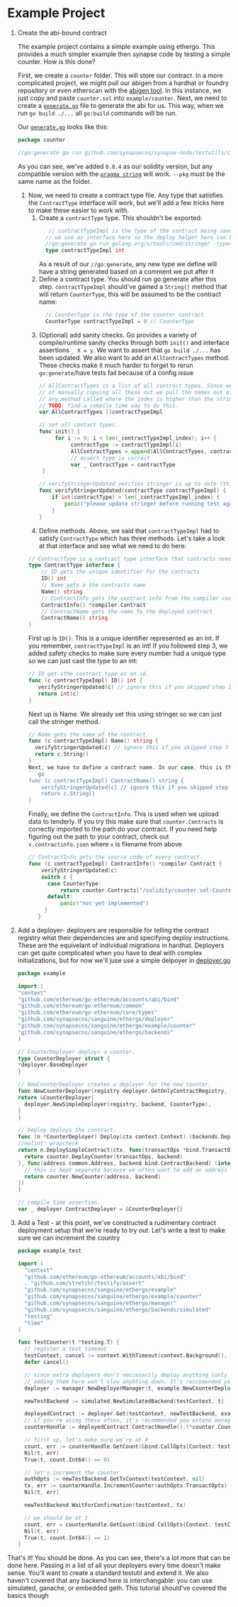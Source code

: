 # Example Project

   1. Create the abi-bound contract

       The example project contains a simple example using ethergo. This provides a much simpler example then synapse code by testing a simple counter. How is this done?

       First, we create a `counter` folder. This will store our contract. In a more complicated project, we might pull our abigen from a hardhat or foundry repository or even etherscan with the [abigen tool](../../tools/abigen/readme.md). In this instance, we just copy and paste `counter.sol` into `example/counter`. Next, we need to create a [`generate.go`](https://go.dev/blog/generate) file to generate the abi for us. This way, when we run `go build ./...` all `go:build` commands will be run.

       Our [`generate.go`](counter/generate.go) looks like this:

        ```go
        package counter

        //go:generate go run github.com/synapsecns/synapse-node/testutils/codegen/abigen generate --sol ./counter.sol --pkg counter --sol-version 0.8.4 --filename counter

        ```

       As you can see, we've added `0.8.4` as our solidity version, but any compatible version with the [`pragma string`](https://docs.soliditylang.org/en/develop/layout-of-source-files.html) will work. `--pkg` *must* be the same name as the folder.

      1. Now, we need to create a contract type file. Any type that satisfies the `ContractType` interface will work, but we'll add a few tricks here to make these easier to work with.
         1. Create a `contractType` type. This shouldn't be exported:
            ```go
               // contractTypeImpl is the type of the contract being saved/fetched.
              // we use an interface here so the deploy helper here can be abstracted away from the synapse contracts
              //go:generate go run golang.org/x/tools/cmd/stringer -type=contractTypeImpl -linecomment
              type contractTypeImpl int
            ```
            As a result of our `//go:generate`, any new type we define will have a string generated based on a comment we put after it
         2. Define a contract type. You should run go:generate after this step. `contractTypeImpl` should've gained a `String()` method that will return `CounterType`, this will be assumed to be the contract name:
            ```go
              // CounterType is the type of the counter contract
              CounterType contractTypeImpl = 0 // CounterType
            ```
         3. (Optional) add sanity checks. Go provides a variety of compile/runtime sanity checks through both `init()` and interface assertions `_ X = y`. We want to assert that `go build ./...` has been updated. We also want to add an `AllContractTypes` method. These checks make it much harder to forget to rerun `go:generate`/have tests fail because of a config issue
            ```go
            // AllContractTypes is a list of all contract types. Since we use stringer and this is a testing library, instead
            // of manually copying all these out we pull the names out of stringer. In order to make sure stringer is updated, we panic on
            // any method called where the index is higher than the stringer array length.
            // TODO: find a compile time way to do this.
            var AllContractTypes []contractTypeImpl

            // set all contact types.
            func init() {
                 for i := 0; i < len(_contractTypeImpl_index); i++ {
                      contractType := contractTypeImpl(i)
                      AllContractTypes = append(AllContractTypes, contractType)
                      // assert type is correct
                      var _ ContractType = contractType
             }

            // verifyStringerUpdated verifies stringer is up to date (this index is included in stringer).
            func verifyStringerUpdated(contractType contractTypeImpl) {
                if int(contractType) > len(_contractTypeImpl_index) {
                    panic("please update stringer before running test again")
                }
            }
            ```
         4. Define methods. Above, we said that `contractTypeImpl` had to satisfy `ContractType` which has three methods. Let's take a look at that interface and see what we need to do here:
           ```go
           // ContractType is a contract type interface that contracts need to comply with.
           type ContractType interface {
               // ID gets the unique identifier for the contracts
               ID() int
               // Name gets a the contracts name
               Name() string
               // ContractInfo gets the contract info from the compiler contract.
               ContractInfo() *compiler.Contract
               // ContractName gets the name fo the deployed contract
               ContractName() string
           }
           ```
           First up is `ID()`. This is a unique identifier represented as an int. If you remember, `contractTypeImpl` is an int! If you followed step 3, we added safety checks to make sure every number had a unique type so we can just cast the type to an int:
           ```go
           // ID get sthe contract type as an id.
           func (c contractTypeImpl) ID() int {
              verifyStringerUpdated(c) // ignore this if you skipped step 3
              return int(c)
           }
           ```
         Next up is Name. We already set this using stringer so we can just call the stringer method.
         ```go
         // Name gets the name of the contract.
         func (c contractTypeImpl) Name() string {
           verifyStringerUpdated(c) // ignore this if you skipped step 3
           return c.String()
         }
         Next, we have to define a contract name. In our case, this is the same as name. But these may vary.
         ```go
         func (c contractTypeImpl) ContractName() string {
             verifyStringerUpdated(c) // ignore this if you skipped step 3
             return c.String()
         }
         ```
         Finally, we define the `ContractInfo`. This is used when we upload data to tenderly. If you try this make sure that `counter.Contracts` is correctly imported to the path do your contract. If you need help figuring out the path to your contract, check out `x.contractinfo.json` where `x` is filename from above
         ```go
         // ContractInfo gets the source code of every contract.
         func (c contractTypeImpl) ContractInfo() *compiler.Contract {
             verifyStringerUpdated(c)
             switch c {
               case CounterType:
                   return counter.Contracts["/solidity/counter.sol:Counter"]
               default:
                   panic("not yet implemented")
              }
            }
         ```
   2. Add a deployer- deployers are responsible for telling the contract registry what their dependencies are and specifying deploy instructions. These are the equivelant of individual migrations in hardhat. Deployers can get quite complicated when you have to deal with complex initializations, but for now we'll juse use a simple delpoyer in [deployer.go](deployer.go)
        ```go
      package example

      import (
        "context"
        "github.com/ethereum/go-ethereum/accounts/abi/bind"
        "github.com/ethereum/go-ethereum/common"
        "github.com/ethereum/go-ethereum/core/types"
        "github.com/synapsecns/sanguine/ethergo/deployer"
        "github.com/synapsecns/sanguine/ethergo/example/counter"
        "github.com/synapsecns/sanguine/ethergo/backends"
      )

      // CounterDeployer deploys a counter.
      type CounterDeployer struct {
        *deployer.BaseDeployer
      }

      // NewCounterDeployer creates a deployer for the new counter.
      func NewCounterDeployer(registry deployer.GetOnlyContractRegistry, backend backends.SimulatedTestBackend) deployer.ContractDeployer {
        return &CounterDeployer{
          deployer.NewSimpleDeployer(registry, backend, CounterType),
        }
      }

      // Deploy deploys the contract.
      func (n *CounterDeployer) Deploy(ctx context.Context) (backends.DeployedContract, error) {
        //nolint: wrapcheck
        return n.DeploySimpleContract(ctx, func(transactOps *bind.TransactOpts, backend bind.ContractBackend) (common.Address, *types.Transaction, interface{}, error) {
          return counter.DeployCounter(transactOps, backend)
        }, func(address common.Address, backend bind.ContractBackend) (interface{}, error) {
          // this is kept separate because we often want to add an address handle to this so it's compatible with vm.ContractRef
          return counter.NewCounter(address, backend)
        })
      }

      // compile time assertion.
      var _ deployer.ContractDeployer = &CounterDeployer{}

   3. Add a Test - at this point, we've constructed a rudimentary contract deployment setup that we're ready to try out. Let's write a test to make sure we can increment the country

      ```go
      package example_test

      import (
        "context"
        "github.com/ethereum/go-ethereum/accounts/abi/bind"
        . "github.com/stretchr/testify/assert"
        "github.com/synapsecns/sanguine/ethergo/example"
        "github.com/synapsecns/sanguine/ethergo/example/counter"
        "github.com/synapsecns/sanguine/ethergo/manager"
        "github.com/synapsecns/sanguine/ethergo/backends/simulated"
        "testing"
        "time"
      )

      func TestCounter(t *testing.T) {
        // register a test timeout
        testContext, cancel := context.WithTimeout(context.Background(), time.Second*10)
        defer cancel()

        // since extra deployers don't neccesarily deploy anything (only when requested in the GetOnlyContractRegistry)
        // adding them here won't slow anyhting down. It's reccomended you have a global slice of these deployers you register every time.
        deployer := manager.NewDeployerManager(t, example.NewCounterDeployer)

        newTestBackend := simulated.NewSimulatedBackend(testContext, t)

        deployedContract := deployer.Get(testContext, newTestBackend, example.CounterType)
        // if you're using these often, it's recommended you extend manager and add type casted getters here, along with the global registry
        counterHandle := deployedContract.ContractHandle().(*counter.Counter)

        // first up, let's make sure we're at 0
        count, err := counterHandle.GetCount(&bind.CallOpts{Context: testContext})
        Nil(t, err)
        True(t, count.Int64() == 0)

        // let's increment the counter
        authOpts := newTestBackend.GetTxContext(testContext, nil)
        tx, err := counterHandle.IncrementCounter(authOpts.TransactOpts)
        Nil(t, err)

        newTestBackend.WaitForConfirmation(testContext, tx)

        // we should be at 1
        count, err = counterHandle.GetCount(&bind.CallOpts{Context: testContext})
        Nil(t, err)
        True(t, count.Int64() == 1)
      }
      ```


That's it! You should be done. As you can see, there's a lot more that can be done here. Passing in a list of all your deployers every time doesn't make sense. You'll want to create a standard testutil and extend it. We also haven't covered that any backend here is interchangable: you can use simulated, ganache, or embedded geth. This tutorial should've covered the basics though
